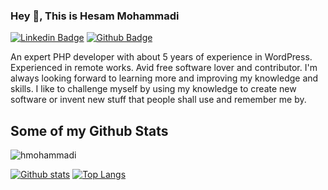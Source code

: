 ### Hey 👋, This is Hesam Mohammadi
[![Linkedin Badge](https://img.shields.io/badge/-hesammohammadi-0072b1?style=flat&logo=Linkedin&logoColor=white&link=https://www.linkedin.com/in/hesammohammadi/)](https://www.linkedin.com/in/hesammohammadi/) 
[![Github Badge](https://img.shields.io/badge/-hmohammadi-grey?style=flat&logo=github&logoColor=white&link=https://github.com/hmohammadi/)](https://www.github.com/hmohammadi/) <p align='left'>An expert PHP developer with about 5 years of experience in WordPress. Experienced in remote works. Avid free software lover and contributor. I'm always looking forward to learning more and improving my knowledge and skills. I like to challenge myself by using my knowledge to create new software or invent new stuff that people shall use and remember me by.</p>
## Some of my Github Stats
<p align=left> <img src=https://komarev.com/ghpvc/?username=hmohammadi alt=hmohammadi /> </p>

[![Github stats](https://github-readme-stats.vercel.app/api?username=hmohammadi&show_icons=true&include_all_commits=true)](https://github.com/hmohammadi/github-readme-stats)
[![Top Langs](https://github-readme-stats.vercel.app/api/top-langs/?username=hmohammadi&layout=compact)](https://github.com/hmohammadi/github-readme-stats)

<!--
**hmohammadi/hmohammadi** is a ✨ _special_ ✨ repository because its `README.md` (this file) appears on your GitHub profile.

Here are some ideas to get you started:

- 🔭 I’m currently working on ...
- 🌱 I’m currently learning ...
- 👯 I’m looking to collaborate on ...
- 🤔 I’m looking for help with ...
- 💬 Ask me about ...
- 📫 How to reach me: ...
- 😄 Pronouns: ...
- ⚡ Fun fact: ...
-->
